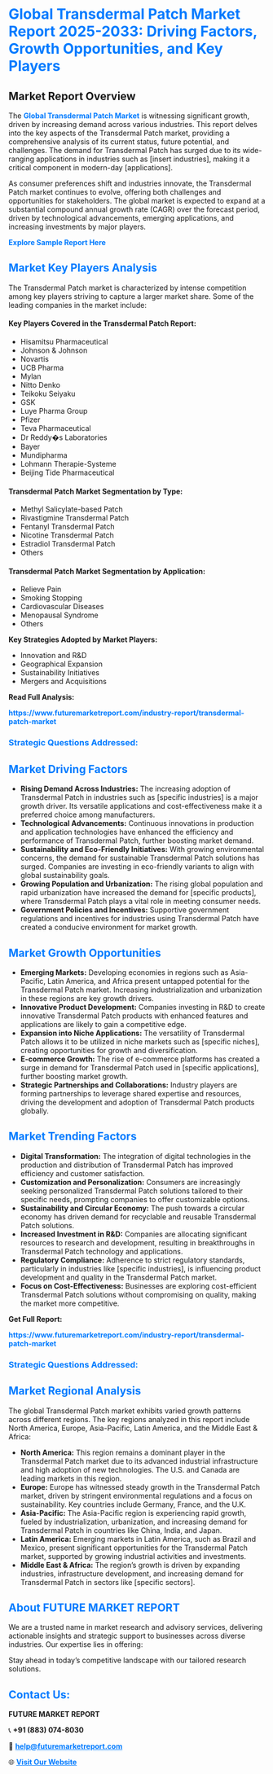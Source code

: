 <h1 style="color: #007BFF;">Global Transdermal Patch Market Report 2025-2033: Driving Factors, Growth Opportunities, and Key Players</h1>

<section id="overview">
<h2>Market Report Overview</h2>
<p>The <a href="https://www.futuremarketreport.com/industry-report/transdermal-patch-market" style="color: #007BFF; text-decoration: none;"><strong>Global Transdermal Patch Market</strong></a> is witnessing significant growth, driven by increasing demand across various industries. This report delves into the key aspects of the Transdermal Patch market, providing a comprehensive analysis of its current status, future potential, and challenges. The demand for Transdermal Patch has surged due to its wide-ranging applications in industries such as [insert industries], making it a critical component in modern-day [applications].</p>
<p>As consumer preferences shift and industries innovate, the Transdermal Patch market continues to evolve, offering both challenges and opportunities for stakeholders. The global market is expected to expand at a substantial compound annual growth rate (CAGR) over the forecast period, driven by technological advancements, emerging applications, and increasing investments by major players.</p>
</section>

<section id="overview">
<p><a href="https://www.futuremarketreport.com/request-sample/reportId=57111" style="color: #007BFF; text-decoration: none;"><strong>Explore Sample Report Here</strong></a></p>
</section>

<section id="key-players">
<h2 style="color: #007BFF;">Market Key Players Analysis</h2>
<p>The Transdermal Patch market is characterized by intense competition among key players striving to capture a larger market share. Some of the leading companies in the market include:</p>
<h4>Key Players Covered in the Transdermal Patch Report:</h4>
<ul><li>Hisamitsu Pharmaceutical</li><li>Johnson &amp; Johnson</li><li>Novartis</li><li>UCB Pharma</li><li>Mylan</li><li>Nitto Denko</li><li>Teikoku Seiyaku</li><li>GSK</li><li>Luye Pharma Group</li><li>Pfizer</li><li>Teva Pharmaceutical</li><li>Dr Reddy�s Laboratories</li><li>Bayer</li><li>Mundipharma</li><li>Lohmann Therapie-Systeme</li><li>Beijing Tide Pharmaceutical</li></ul>
<h4>Transdermal Patch Market Segmentation by Type:</h4>
<ul><li>Methyl Salicylate-based Patch</li><li>Rivastigmine Transdermal Patch</li><li>Fentanyl Transdermal Patch</li><li>Nicotine Transdermal Patch</li><li>Estradiol Transdermal Patch</li><li>Others</li></ul>

<h4>Transdermal Patch Market Segmentation by Application:</h4>
<ul><li>Relieve Pain</li><li>Smoking Stopping</li><li>Cardiovascular Diseases</li><li>Menopausal Syndrome</li><li>Others</li></ul>
<p><strong>Key Strategies Adopted by Market Players:</strong></p>
<ul>
<li>Innovation and R&D</li>
<li>Geographical Expansion</li>
<li>Sustainability Initiatives</li>
<li>Mergers and Acquisitions</li>
</ul>
</section>

<section>
<p><strong>Read Full Analysis: </strong></p><a href="https://www.futuremarketreport.com/industry-report/transdermal-patch-market" style="color: #007BFF; text-decoration: none;"><strong>https://www.futuremarketreport.com/industry-report/transdermal-patch-market</strong></a>
<h3 style="color: #007BFF;">Strategic Questions Addressed:</h3>
</section>

<section id="driving-factors">
<h2 style="color: #007BFF;">Market Driving Factors</h2>
<ul>
<li><strong>Rising Demand Across Industries:</strong> The increasing adoption of Transdermal Patch in industries such as [specific industries] is a major growth driver. Its versatile applications and cost-effectiveness make it a preferred choice among manufacturers.</li>
<li><strong>Technological Advancements:</strong> Continuous innovations in production and application technologies have enhanced the efficiency and performance of Transdermal Patch, further boosting market demand.</li>
<li><strong>Sustainability and Eco-Friendly Initiatives:</strong> With growing environmental concerns, the demand for sustainable Transdermal Patch solutions has surged. Companies are investing in eco-friendly variants to align with global sustainability goals.</li>
<li><strong>Growing Population and Urbanization:</strong> The rising global population and rapid urbanization have increased the demand for [specific products], where Transdermal Patch plays a vital role in meeting consumer needs.</li>
<li><strong>Government Policies and Incentives:</strong> Supportive government regulations and incentives for industries using Transdermal Patch have created a conducive environment for market growth.</li>
</ul>
</section>

<section id="growth-opportunities">
<h2 style="color: #007BFF;">Market Growth Opportunities</h2>
<ul>
<li><strong>Emerging Markets:</strong> Developing economies in regions such as Asia-Pacific, Latin America, and Africa present untapped potential for the Transdermal Patch market. Increasing industrialization and urbanization in these regions are key growth drivers.</li>
<li><strong>Innovative Product Development:</strong> Companies investing in R&D to create innovative Transdermal Patch products with enhanced features and applications are likely to gain a competitive edge.</li>
<li><strong>Expansion into Niche Applications:</strong> The versatility of Transdermal Patch allows it to be utilized in niche markets such as [specific niches], creating opportunities for growth and diversification.</li>
<li><strong>E-commerce Growth:</strong> The rise of e-commerce platforms has created a surge in demand for Transdermal Patch used in [specific applications], further boosting market growth.</li>
<li><strong>Strategic Partnerships and Collaborations:</strong> Industry players are forming partnerships to leverage shared expertise and resources, driving the development and adoption of Transdermal Patch products globally.</li>
</ul>
</section>

<section id="trending-factors">
<h2 style="color: #007BFF;">Market Trending Factors</h2>
<ul>
<li><strong>Digital Transformation:</strong> The integration of digital technologies in the production and distribution of Transdermal Patch has improved efficiency and customer satisfaction.</li>
<li><strong>Customization and Personalization:</strong> Consumers are increasingly seeking personalized Transdermal Patch solutions tailored to their specific needs, prompting companies to offer customizable options.</li>
<li><strong>Sustainability and Circular Economy:</strong> The push towards a circular economy has driven demand for recyclable and reusable Transdermal Patch solutions.</li>
<li><strong>Increased Investment in R&D:</strong> Companies are allocating significant resources to research and development, resulting in breakthroughs in Transdermal Patch technology and applications.</li>
<li><strong>Regulatory Compliance:</strong> Adherence to strict regulatory standards, particularly in industries like [specific industries], is influencing product development and quality in the Transdermal Patch market.</li>
<li><strong>Focus on Cost-Effectiveness:</strong> Businesses are exploring cost-efficient Transdermal Patch solutions without compromising on quality, making the market more competitive.</li>
</ul>
</section>

<section>
<p><strong>Get Full Report: </strong></p><a href="https://www.futuremarketreport.com/industry-report/transdermal-patch-market" style="color: #007BFF; text-decoration: none;"><strong>https://www.futuremarketreport.com/industry-report/transdermal-patch-market</strong></a>
<h3 style="color: #007BFF;">Strategic Questions Addressed:</h3>
</section>


<section id="regional-analysis">
<h2 style="color: #007BFF;">Market Regional Analysis</h2>
<p>The global Transdermal Patch market exhibits varied growth patterns across different regions. The key regions analyzed in this report include North America, Europe, Asia-Pacific, Latin America, and the Middle East & Africa:</p>
<ul>
<li><strong>North America:</strong> This region remains a dominant player in the Transdermal Patch market due to its advanced industrial infrastructure and high adoption of new technologies. The U.S. and Canada are leading markets in this region.</li>
<li><strong>Europe:</strong> Europe has witnessed steady growth in the Transdermal Patch market, driven by stringent environmental regulations and a focus on sustainability. Key countries include Germany, France, and the U.K.</li>
<li><strong>Asia-Pacific:</strong> The Asia-Pacific region is experiencing rapid growth, fueled by industrialization, urbanization, and increasing demand for Transdermal Patch in countries like China, India, and Japan.</li>
<li><strong>Latin America:</strong> Emerging markets in Latin America, such as Brazil and Mexico, present significant opportunities for the Transdermal Patch market, supported by growing industrial activities and investments.</li>
<li><strong>Middle East & Africa:</strong> The region’s growth is driven by expanding industries, infrastructure development, and increasing demand for Transdermal Patch in sectors like [specific sectors].</li>
</ul>
</section>

<footer>
<h2 style="color: #007BFF;">About FUTURE MARKET REPORT</h2>
<p>We are a trusted name in market research and advisory services, delivering actionable insights and strategic support to businesses across diverse industries. Our expertise lies in offering:</p>

<p>Stay ahead in today’s competitive landscape with our tailored research solutions.</p>

<h2 style="color: #007BFF;">Contact Us:</h2>
<p><strong>FUTURE MARKET REPORT</strong></p>
<p>📞 <strong>+91 (883) 074-8030</strong></p>
<p>📧 <strong><a href="mailto:help@futuremarketreport.com" style="color: #007BFF;">help@futuremarketreport.com</a></strong></p>
<p>🌐 <strong><a href="https://www.futuremarketreport.com/" style="color: #007BFF;">Visit Our Website</a></strong></p>
</footer>
